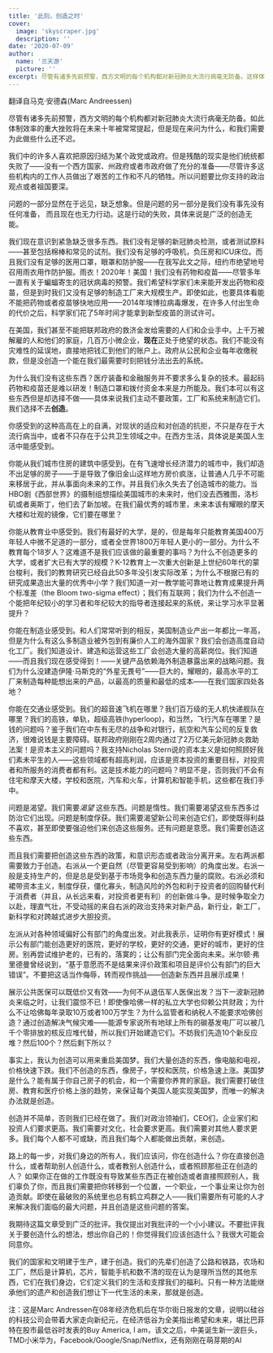 ```yaml
---
title: '此刻，创造之时'
cover:
  image: 'skyscraper.jpg'
  description: ''
date: '2020-07-09'
author:
  name: '兰天游'    
  picture: ''
excerpt: 尽管有诸多先前预警，西方文明的每个机构都对新冠肺炎大流行病毫无防备。这样体制效率的重大挫败将在这个十年被常常提起，但是现在来问为什么，和我们需要为此做些什么还不迟。
---
```


翻译自马克·安德森(Marc Andreessen)

尽管有诸多先前预警，西方文明的每个机构都对新冠肺炎大流行病毫无防备。如此体制效率的重大挫败将在未来十年被常常提起，但是现在来问为什么，和我们需要为此做些什么还不迟。

我们中的许多人喜欢把原因归结为某个政党或政府。但是残酷的现实是他们统统都失败了——没有一个西方国家、州政府或者市政府做了充分的准备——尽管许多这些机构内的工作人员做出了艰苦的工作和不凡的牺牲。所以问题要比你支持的政治观点或者祖国要深。

问题的一部分显然在于远见，缺乏想象。但是问题的另一部分是我们没有事先没有任何准备， 而且现在也无力行动。这是行动的失败，具体来说是广泛的创造无能。

我们现在意识到紧急缺乏很多东西。我们没有足够的新冠肺炎检测，或者测试原料——甚至包括棉棒和常见的试剂。我们没有足够的呼吸机，负压房和ICU床位。而且我们没有足够的医用口罩，眼罩和防护服——在我写此文之际，纽约市绝望地号召用雨衣用作防护服。雨衣！2020年！美国！我们没有药物和疫苗——尽管多年一直有关于蝙蝠寄生的冠状病毒的预警。我们希望科学家们未来能开发出药物和疫苗，但是到时我们又没有足够的制造工厂来大规模生产。即使如此，也要具体看能不能把药物或者疫苗够快地应用——2014年埃博拉病毒爆发，在许多人付出生命的代价之后，科学家们花了5年时间才能拿到新型疫苗的测试许可。

在美国，我们甚至不能把联邦政府的救济金发给需要的人们和企业手中。上千万被解雇的人和他们的家庭，几百万小微企业，**现在**正处于绝望的状态。我们不能没有灾难性的延误地，直接地把钱汇到他们的账户上。政府从公民和企业每年收缴税款，但是没创造一个能在我们最需要时刻把钱分法出去的系统。

为什么我们没有这些东西？医疗装备和金融服务并不要求多么复杂的技术。最起码药物和疫苗还是难以研发！制造口罩和拨付资金本来是力所能及。我们本可以有这些东西但是却选择不做——具体来说我们主动不要政策，工厂和系统来制造它们。我们选择不去**创造**。

你感受到的这种高高在上的自满，对现状的适应和对创造的抗拒，不只是存在于大流行病当中，或者不只存在于公共卫生领域之中。在西方生活，具体说是美国人生活中能感受到。

你能从我们城市住房的建筑中感受到。在有飞速增长经济潜力的城市中，我们却造不出足够的房子——于是导致了像旧金山这样地方房价疯涨，让普通人几乎不可能来移居于此，并从事面向未来的工作。并且我们永久失去了创造城市的能力。当HBO剧《西部世界》的摄制组想描绘美国城市的未来时，他们没去西雅图，洛杉矶或者奥斯丁，他们去了新加坡。在我们最优秀的城市里，未来本该有耀眼的摩天大楼和壮观的镜像，它们要在哪里？

你能从教育业中感受到。我们有最好的大学，是的，但是每年只能教育美国400万年轻人中微不足道的一部分，或者全世界1800万年轻人更小的一部分。为什么不教育每个18岁人？这难道不是我们应该做的最重要的事吗？为什么不创造更多的大学，或者扩大已有大学的规模？K-12教育上一次重大创新是上世纪60年代的蒙台梭利，我们的教育研究已经自此50多年没引发实际改革；为什么不根据已有的研究成果造出大量的优秀中小学？我们知道一对一教学能可靠地让教育成果提升两个标准差（the Bloom two-sigma effect）；我们有互联网；我们为什么不创造一个能把年纪较小的学习者和年纪较大的指导者连接起来的系统，来让学习水平显著提升？

你能在制造业感受到。和人们常常听到的相反，美国制造业产出一年都比一年高，但是为什么有这么多制造业被外包到有廉价人工的海外国家？我们会创造高度自动化工厂。我们知道设计、建造和运营这些工厂会创造大量的高薪岗位。我们知道——而且我们现在感受得到！——关键产品依赖海外制造暴露出来的战略问题。我们为什么没建造伊隆·马斯克的“外星无畏号”——巨大的，耀眼的，最高水平的工厂来制造每种能想出来的产品，以最高的质量和最低的成本——在我们国家四处各地？

你能在交通业感受到。我们的超音速飞机在哪里？我们百万级的无人机快递舰队在哪里？我们的高铁，单轨，超级高铁(hyperloop)，和当然，飞行汽车在哪里？是钱的问题吗？鉴于我们在中东有无尽的战争和对银行，航空和汽车公司的反复救济，很难说钱是主要障碍。联邦政府刚刚在2周内通过了2万亿美元新冠肺炎救助法案！是资本主义的问题吗？我支持Nicholas Stern说的资本主义是如何照顾好我们素未平生的人——这些领域都有超高利润，应该是资本投资的重要目标，对投资者和所服务的消费者都有利。这是技术能力的问题吗？明显不是，否则我们不会有住宅和摩天大楼，学校和医院，汽车和火车，计算机和智能手机，这些都在我们手中。

问题是渴望。我们需要*渴望* 这些东西。问题是惰性。我们需要渴望这些东西多过防治它们出现。问题是制度俘获。我们需要渴望新公司来创造它们，即使既得利益不喜欢，甚至即使要强迫他们来创造这些服务。还有问题是意愿。我们需要创造这些东西。

而且我们需要把创造这些东西的政策，和意识形态或者政治分离开来。左右两派都需要致力于创造。右派从一个更自然（尽管更容易受到影响）的角度出发。右派一般是支持生产的，但是总是受到基于市场竞争和创造东西力量的腐败。右派必须和裙带资本主义，制度俘获，僵化寡头，制造风险的外包和利于投资者的回购替代利于消费者（并且，从长远来看，对投资者更有利）的创新做斗争。是时候争取全力以赴，理直气壮，不受动摇的来自右派的政治支持来对新产品，新行业，新工厂，新科学和对跨越式进步大胆投资。

左派从对各种领域偏好公有部门的角度出发。对此我表示，证明你有更好模式！展示公有部门能创造更好的医院，更好的学校，更好的交通，更好的城市，更好的住房。别再尝试维护老的，已有的，落寞的；让公有部门完全面向未来。米尔顿·弗里德曼曾经说到，“基于意愿而不是结果来评价政策和项目是评价公有部门的巨大错误”。不要把这话当作侮辱，转而视作挑战——创造新东西并且展示成果！

展示公共医保可以既低价又有效——为何不从退伍军人医保出发？当下一波新冠肺炎来临之时，让我们震惊不已！即使像哈佛一样的私立大学也仰赖公共财政；为什么不让哈佛每年录取10万或者100万学生？为什么监管者和纳税人不能要求哈佛创造？通过创造解决气候灾难——能源专家说所有地球上所有的碳基发电厂可以被几千个零排放的核反应堆代替，所以我们开始建造它们。不妨我们先造10个新反应堆？然后100个？然后剩下所以？

事实上，我认为创造可以用来重启美国梦。我们大量创造的东西，像电脑和电视，价格快速下跌。我们不创造的东西，像房子，学校和医院，价格急速上涨。美国梦是什么？能有属于你自己房子的机会，和一个需要你养育的家庭。我们需要打破住房、教育和医疗价格上涨的趋势，来保证每个美国人能实现美国梦，而唯一的解决办法就是创造。

创造并不简单，否则我们已经在做了。我们对政治领袖们，CEO们，企业家们和投资人们要求更高。我们需要对文化，社会要求更高。我们需要对其他人要求更多。我们每个人都不可或缺，而且我们每个人都能做出贡献，来创造。

路上的每一步，对我们身边的所有人，我们应该问，你在创造什么？你在直接创造什么，或者帮助别人创造什么，或者教别人创造什么，或者照顾那些正在创造的人？ 如果你正在做的工作既没有导致某些东西正在被创造或者直接照顾别人，我们辜负了你，而且我们需要把你转移到一个位置，一个职业，一个事业来让你为创造贡献。即使在最破败的系统里也总有鹤立鸡群之人——我们需要所有可能的人才来解决我们面临的最大问题，并且创造是这些问题的答案。

我期待这篇文章受到广泛的批评。我仅提出对我批评的一个小小建议。不要批评我关于要创造什么的想法，想出你自己的！你觉得我们应该创造什么？我很大可能会同意你。

我们的国家和文明建于生产，建于创造。我们的先辈们创造了公路和铁路，农场和工厂，然后是计算机，芯片，智能手机和数不清的现在认为是理所当然的其他东西，它们在我们身边，它们定义我们的生活和支撑我们的福利。只有一种方法能继承他们的遗产和创造我们想让下一代生活的未来，那就是创造。

注：这是Marc Andressen在08年经济危机后在华尔街日报发的文章，说明以硅谷的科技公司会带着大家走向新纪元，在经济低谷为全美指出希望和未来，堪比巴菲特在股市最低谷时发表的Buy America, I am，该文之后，中美诞生新一波巨头，TMD小米华为，Facebook/Google/Snap/Netflix，还有刚刚在萌芽期的AI
